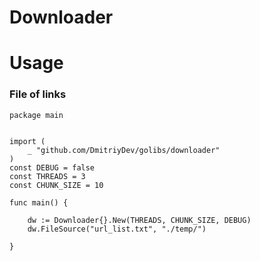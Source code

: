 # Downloader

# Usage 

### File of links

```
package main


import (
	_ "github.com/DmitriyDev/golibs/downloader"
)
const DEBUG = false
const THREADS = 3
const CHUNK_SIZE = 10

func main() {

	dw := Downloader{}.New(THREADS, CHUNK_SIZE, DEBUG)
	dw.FileSource("url_list.txt", "./temp/")

}
```
